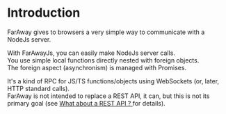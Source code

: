 # Introduction

FarAway gives to browsers a very simple way to communicate with a NodeJs server.

With FarAwayJs,  you can easily make NodeJs server calls.  
You use simple local functions directly nested with foreign objects.   
The foreign aspect \(asynchronism\) is managed with Promises.

It's a kind of RPC for JS/TS functions/objects using WebSockets \(or, later, HTTP standard calls\).  
FarAway is not intended to replace a REST API, it can, but this is not its primary goal \(see [What about a REST API ? ](/what-about-a-rest-api.md)for details\).
